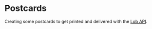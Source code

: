 Postcards
=========
Creating some postcards to get printed and delivered with the [Lob API](https://www.lob.com).
